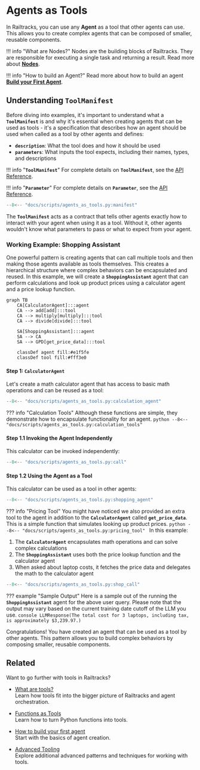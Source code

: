 # Agents as Tools

In Railtracks, you can use any **Agent** as a tool that other agents can use. This allows you to create complex agents that can be composed of smaller, reusable components. 

!!! info "What are Nodes?"
    Nodes are the building blocks of Railtracks. They are responsible for executing a single task and returning a result. Read more about [**Nodes**](../../system_internals/node.md).

!!! info "How to build an Agent?"
    Read more about how to build an agent [**Build your First Agent**](../../tutorials/byfa.md).

## Understanding **`ToolManifest`**

Before diving into examples, it's important to understand what a **`ToolManifest`** is and why it's essential when creating agents that can be used as tools - it's a specification that describes how an agent should be used when called as a tool by other agents and defines:

- **`description`**: What the tool does and how it should be used
- **`parameters`**: What inputs the tool expects, including their names, types, and descriptions

!!! info "**`ToolManifest`**"
    For complete details on **`ToolManifest`**, see the [API Reference](../../api_reference/railtracks.html#ToolManifest).

!!! info "**`Parameter`**"
    For complete details on **`Parameter`**, see the [API Reference](../../api_reference/railtracks/llm.html#Parameter).

```python
--8<-- "docs/scripts/agents_as_tools.py:manifest"
```

The **`ToolManifest`** acts as a contract that tells other agents exactly how to interact with your agent when using it as a tool. Without it, other agents wouldn't know what parameters to pass or what to expect from your agent.

### Working Example: Shopping Assistant

One powerful pattern is creating agents that can call multiple tools and then making those agents available as tools themselves. This creates a hierarchical structure where complex behaviors can be encapsulated and reused. In this example, we will create a **`ShoppingAssistant`** agent that can perform calculations and look up product prices using a calculator agent and a price lookup function.

```mermaid
graph TB
    CA[CalculatorAgent]:::agent
    CA --> add[add]:::tool
    CA --> multiply[multiply]:::tool
    CA --> divide[divide]:::tool

    SA[ShoppingAssistant]:::agent
    SA --> CA
    SA --> GPD[get_price_data]:::tool
    
    classDef agent fill:#e1f5fe
    classDef tool fill:#fff3e0
```

#### Step 1: **`CalculatorAgent`**

Let's create a math calculator agent that has access to basic math operations and can be reused as a tool:

```python
--8<-- "docs/scripts/agents_as_tools.py:calculation_agent"
```

??? info "Calculation Tools"
    Although these functions are simple, they demonstrate how to encapsulate functionality for an agent.
    ```python
    --8<-- "docs/scripts/agents_as_tools.py:calculation_tools"
    ```

#### Step 1.1 Invoking the Agent Independently

This calculator can be invoked independently:

```python
--8<-- "docs/scripts/agents_as_tools.py:call"
```

#### Step 1.2 Using the Agent as a Tool

This calculator can be used as a tool in other agents:

```python
--8<-- "docs/scripts/agents_as_tools.py:shopping_agent"
```
??? info "Pricing Tool"
    You might have noticed we also provided an extra tool to the agent in addition to the **`CalculatorAgent`** called **`get_price_data`**. This is a simple function that simulates looking up product prices.
    ```python
    --8<-- "docs/scripts/agents_as_tools.py:pricing_tool"
    ```
In this example: <br>
1. The **`CalculatorAgent`** encapsulates math operations and can solve complex calculations <br>
2. The **`ShoppingAssistant`** uses both the price lookup function and the calculator agent <br>
3. When asked about laptop costs, it fetches the price data and delegates the math to the calculator agent <br>
```python
--8<-- "docs/scripts/agents_as_tools.py:shop_call"
```
??? example "Sample Output"
    Here is a sample out of the running the **`ShoppingAssistant`** agent for the above user query. Please note that the output may vary based on the current training date cutoff of the LLM you use.
    ```console
    LLMResponse(The total cost for 3 laptops, including tax, is approximately $3,239.97.)
    ```

Congratulations! You have created an agent that can be used as a tool by other agents. This pattern allows you to build complex behaviors by composing smaller, reusable components.

## Related

Want to go further with tools in Railtracks?

* [What are tools?](../tools/tools.md) <br>
  Learn how tools fit into the bigger picture of Railtracks and agent orchestration.

* [Functions as Tools](./functions_as_tools.md) <br>
  Learn how to turn Python functions into tools.

* [How to build your first agent](../../tutorials/byfa.md) <br>
  Start with the basics of agent creation.

* [Advanced Tooling](./advanced_usages.md) <br>
  Explore additional advanced patterns and techniques for working with tools.